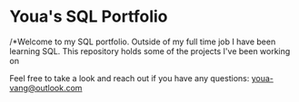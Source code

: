 # Youa's SQL Portfolio

/*Welcome to my SQL portfolio. Outside of my full time job I have been learning SQL. This repository holds some of the projects I've been working on

Feel free to take a look and reach out if you have any questions:
youa-vang@outlook.com
